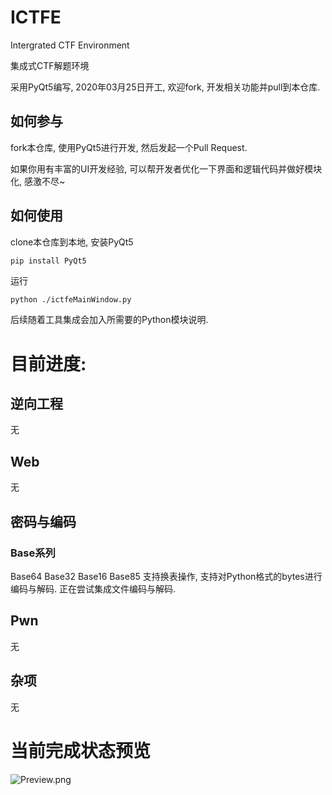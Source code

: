 # ICTFE
Intergrated CTF Environment

集成式CTF解题环境

采用PyQt5编写, 2020年03月25日开工, 欢迎fork, 开发相关功能并pull到本仓库.

## 如何参与

fork本仓库, 使用PyQt5进行开发, 然后发起一个Pull Request.

如果你用有丰富的UI开发经验, 可以帮开发者优化一下界面和逻辑代码并做好模块化, 感激不尽~

## 如何使用

clone本仓库到本地, 安装PyQt5

```python
pip install PyQt5
```

运行

```
python ./ictfeMainWindow.py
```

后续随着工具集成会加入所需要的Python模块说明.

# 目前进度:

## 逆向工程

无

## Web

无

## 密码与编码

### Base系列
Base64 Base32 Base16 Base85
支持换表操作, 支持对Python格式的bytes进行编码与解码. 正在尝试集成文件编码与解码.

## Pwn

无

## 杂项

无

# 当前完成状态预览

![Preview.png](https://i.loli.net/2020/03/26/xwCBY5cTq7sSjE6.png)
